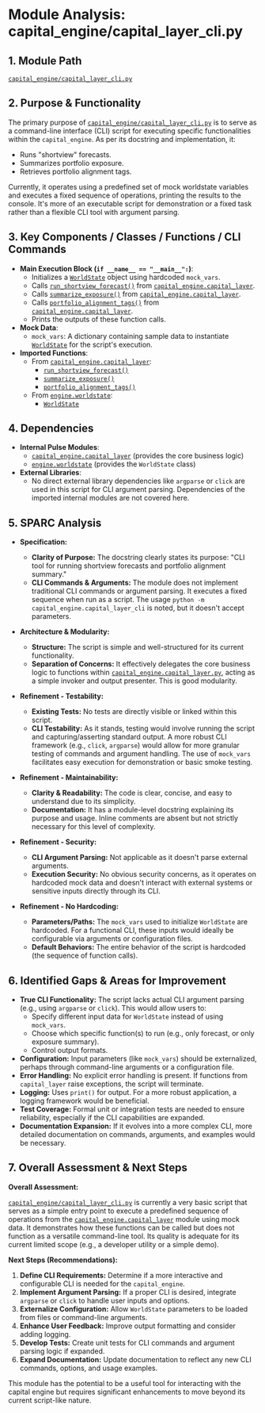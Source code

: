 # Module Analysis: capital_engine/capital_layer_cli.py

## 1. Module Path

[`capital_engine/capital_layer_cli.py`](capital_engine/capital_layer_cli.py:1)

## 2. Purpose & Functionality

The primary purpose of [`capital_engine/capital_layer_cli.py`](capital_engine/capital_layer_cli.py:1) is to serve as a command-line interface (CLI) script for executing specific functionalities within the `capital_engine`. As per its docstring and implementation, it:

*   Runs "shortview" forecasts.
*   Summarizes portfolio exposure.
*   Retrieves portfolio alignment tags.

Currently, it operates using a predefined set of mock worldstate variables and executes a fixed sequence of operations, printing the results to the console. It's more of an executable script for demonstration or a fixed task rather than a flexible CLI tool with argument parsing.

## 3. Key Components / Classes / Functions / CLI Commands

*   **Main Execution Block (`if __name__ == "__main__":`)**:
    *   Initializes a [`WorldState`](simulation_engine/worldstate.py:1) object using hardcoded `mock_vars`.
    *   Calls [`run_shortview_forecast()`](capital_engine/capital_layer.py) from [`capital_engine.capital_layer`](capital_engine/capital_layer.py).
    *   Calls [`summarize_exposure()`](capital_engine/capital_layer.py) from [`capital_engine.capital_layer`](capital_engine/capital_layer.py).
    *   Calls [`portfolio_alignment_tags()`](capital_engine/capital_layer.py) from [`capital_engine.capital_layer`](capital_engine/capital_layer.py).
    *   Prints the outputs of these function calls.
*   **Mock Data**:
    *   `mock_vars`: A dictionary containing sample data to instantiate [`WorldState`](simulation_engine/worldstate.py:1) for the script's execution.
*   **Imported Functions**:
    *   From [`capital_engine.capital_layer`](capital_engine/capital_layer.py):
        *   [`run_shortview_forecast()`](capital_engine/capital_layer.py)
        *   [`summarize_exposure()`](capital_engine/capital_layer.py)
        *   [`portfolio_alignment_tags()`](capital_engine/capital_layer.py)
    *   From [`engine.worldstate`](simulation_engine/worldstate.py):
        *   [`WorldState`](simulation_engine/worldstate.py:1)

## 4. Dependencies

*   **Internal Pulse Modules**:
    *   [`capital_engine.capital_layer`](capital_engine/capital_layer.py) (provides the core business logic)
    *   [`engine.worldstate`](simulation_engine/worldstate.py) (provides the `WorldState` class)
*   **External Libraries**:
    *   No direct external library dependencies like `argparse` or `click` are used in this script for CLI argument parsing. Dependencies of the imported internal modules are not covered here.

## 5. SPARC Analysis

*   **Specification:**
    *   **Clarity of Purpose:** The docstring clearly states its purpose: "CLI tool for running shortview forecasts and portfolio alignment summary."
    *   **CLI Commands & Arguments:** The module does not implement traditional CLI commands or argument parsing. It executes a fixed sequence when run as a script. The usage `python -m capital_engine.capital_layer_cli` is noted, but it doesn't accept parameters.

*   **Architecture & Modularity:**
    *   **Structure:** The script is simple and well-structured for its current functionality.
    *   **Separation of Concerns:** It effectively delegates the core business logic to functions within [`capital_engine.capital_layer.py`](capital_engine/capital_layer.py:1), acting as a simple invoker and output presenter. This is good modularity.

*   **Refinement - Testability:**
    *   **Existing Tests:** No tests are directly visible or linked within this script.
    *   **CLI Testability:** As it stands, testing would involve running the script and capturing/asserting standard output. A more robust CLI framework (e.g., `click`, `argparse`) would allow for more granular testing of commands and argument handling. The use of `mock_vars` facilitates easy execution for demonstration or basic smoke testing.

*   **Refinement - Maintainability:**
    *   **Clarity & Readability:** The code is clear, concise, and easy to understand due to its simplicity.
    *   **Documentation:** It has a module-level docstring explaining its purpose and usage. Inline comments are absent but not strictly necessary for this level of complexity.

*   **Refinement - Security:**
    *   **CLI Argument Parsing:** Not applicable as it doesn't parse external arguments.
    *   **Execution Security:** No obvious security concerns, as it operates on hardcoded mock data and doesn't interact with external systems or sensitive inputs directly through its CLI.

*   **Refinement - No Hardcoding:**
    *   **Parameters/Paths:** The `mock_vars` used to initialize `WorldState` are hardcoded. For a functional CLI, these inputs would ideally be configurable via arguments or configuration files.
    *   **Default Behaviors:** The entire behavior of the script is hardcoded (the sequence of function calls).

## 6. Identified Gaps & Areas for Improvement

*   **True CLI Functionality:** The script lacks actual CLI argument parsing (e.g., using `argparse` or `click`). This would allow users to:
    *   Specify different input data for `WorldState` instead of using `mock_vars`.
    *   Choose which specific function(s) to run (e.g., only forecast, or only exposure summary).
    *   Control output formats.
*   **Configuration:** Input parameters (like `mock_vars`) should be externalized, perhaps through command-line arguments or a configuration file.
*   **Error Handling:** No explicit error handling is present. If functions from `capital_layer` raise exceptions, the script will terminate.
*   **Logging:** Uses `print()` for output. For a more robust application, a logging framework would be beneficial.
*   **Test Coverage:** Formal unit or integration tests are needed to ensure reliability, especially if the CLI capabilities are expanded.
*   **Documentation Expansion:** If it evolves into a more complex CLI, more detailed documentation on commands, arguments, and examples would be necessary.

## 7. Overall Assessment & Next Steps

**Overall Assessment:**

[`capital_engine/capital_layer_cli.py`](capital_engine/capital_layer_cli.py:1) is currently a very basic script that serves as a simple entry point to execute a predefined sequence of operations from the [`capital_engine.capital_layer`](capital_engine/capital_layer.py) module using mock data. It demonstrates how these functions can be called but does not function as a versatile command-line tool. Its quality is adequate for its current limited scope (e.g., a developer utility or a simple demo).

**Next Steps (Recommendations):**

1.  **Define CLI Requirements:** Determine if a more interactive and configurable CLI is needed for the `capital_engine`.
2.  **Implement Argument Parsing:** If a proper CLI is desired, integrate `argparse` or `click` to handle user inputs and options.
3.  **Externalize Configuration:** Allow `WorldState` parameters to be loaded from files or command-line arguments.
4.  **Enhance User Feedback:** Improve output formatting and consider adding logging.
5.  **Develop Tests:** Create unit tests for CLI commands and argument parsing logic if expanded.
6.  **Expand Documentation:** Update documentation to reflect any new CLI commands, options, and usage examples.

This module has the potential to be a useful tool for interacting with the capital engine but requires significant enhancements to move beyond its current script-like nature.